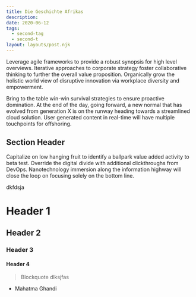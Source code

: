 ```yaml
---
title: Die Geschichte Afrikas
description:
date: 2020-06-12
tags:
  - second-tag
  - second-t
layout: layouts/post.njk
---
```


Leverage agile frameworks to provide a robust synopsis for high level overviews. Iterative approaches to corporate strategy foster collaborative thinking to further the overall value proposition. Organically grow the holistic world view of disruptive innovation via workplace diversity and empowerment.

Bring to the table win-win survival strategies to ensure proactive domination. At the end of the day, going forward, a new normal that has evolved from generation X is on the runway heading towards a streamlined cloud solution. User generated content in real-time will have multiple touchpoints for offshoring.

## Section Header

Capitalize on low hanging fruit to identify a ballpark value added activity to beta test. Override the digital divide with additional clickthroughs from DevOps. Nanotechnology immersion along the information highway will close the loop on focusing solely on the bottom line.

dkfdsja

# Header 1

## Header 2

### Header 3

#### Header 4

> Blockquote
> dlksjfas

- Mahatma Ghandi
